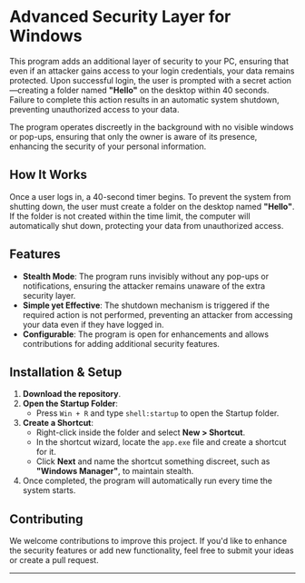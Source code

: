 # Advanced Security Layer for Windows

This program adds an additional layer of security to your PC, ensuring that even if an attacker gains access to your login credentials, your data remains protected. Upon successful login, the user is prompted with a secret action—creating a folder named **"Hello"** on the desktop within 40 seconds. Failure to complete this action results in an automatic system shutdown, preventing unauthorized access to your data.

The program operates discreetly in the background with no visible windows or pop-ups, ensuring that only the owner is aware of its presence, enhancing the security of your personal information.

## How It Works

Once a user logs in, a 40-second timer begins. To prevent the system from shutting down, the user must create a folder on the desktop named **"Hello"**. If the folder is not created within the time limit, the computer will automatically shut down, protecting your data from unauthorized access.

## Features

- **Stealth Mode**: The program runs invisibly without any pop-ups or notifications, ensuring the attacker remains unaware of the extra security layer.
- **Simple yet Effective**: The shutdown mechanism is triggered if the required action is not performed, preventing an attacker from accessing your data even if they have logged in.
- **Configurable**: The program is open for enhancements and allows contributions for adding additional security features.

## Installation & Setup

1. **Download the repository**.
2. **Open the Startup Folder**:
   - Press `Win + R` and type `shell:startup` to open the Startup folder.
3. **Create a Shortcut**:
   - Right-click inside the folder and select **New > Shortcut**.
   - In the shortcut wizard, locate the `app.exe` file and create a shortcut for it.
   - Click **Next** and name the shortcut something discreet, such as **"Windows Manager"**, to maintain stealth.
4. Once completed, the program will automatically run every time the system starts.

## Contributing

We welcome contributions to improve this project. If you'd like to enhance the security features or add new functionality, feel free to submit your ideas or create a pull request.

---


